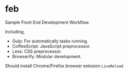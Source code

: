 feb
===

Sample Front End Development Workflow.

Including,

* Gulp: For automatically tasks running.
* CoffeeScript: JavaScript preprocessor.
* Less: CSS preprocessor.
* Browserify: Modular development.

Should install Chrome/Firefox browser extesion `LiveReload`